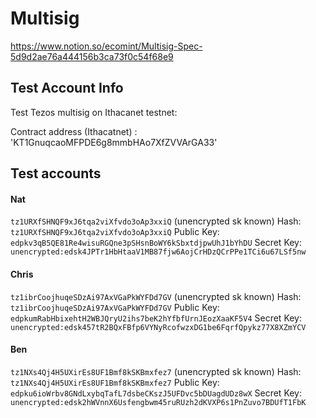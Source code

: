 # Multisig
https://www.notion.so/ecomint/Multisig-Spec-5d9d2ae76a444156b3ca73f0c54f68e9

## Test Account Info
Test Tezos multisig on Ithacanet testnet:

Contract address (Ithacatnet) : 'KT1GnuqcaoMFPDE6g8mmbHAo7XfZVVArGA33'

## Test accounts
#### Nat 
`tz1URXfSHNQF9xJ6tqa2viXfvdo3oAp3xxiQ` (unencrypted sk known)
Hash: `tz1URXfSHNQF9xJ6tqa2viXfvdo3oAp3xxiQ`
Public Key: `edpkv3qB5QE81Re4wisuRGQne3pSHsnBoWY6kSbxtdjpwUhJ1bYhDU`
Secret Key: `unencrypted:edsk4JPTr1HbHtaaV1MB87fjw6AojCrHDzQCrPPe1TCi6u67LSf5nw`

#### Chris
`tz1ibrCoojhuqeSDzAi97AxVGaPkWYFDd7GV` (unencrypted sk known)
Hash: `tz1ibrCoojhuqeSDzAi97AxVGaPkWYFDd7GV`
Public Key: `edpkumRabHbixehtH2WBJQryU2ihs7beK2hYfbfUrnJEozXaaKF5V4`
Secret Key: `unencrypted:edsk457tR2BQxFBfp6VYNyRcofwzxDG1be6FqrfQpykz77X8XZmYCV`

#### Ben
`tz1NXs4Qj4H5UXirEs8UF1Bmf8kSKBmxfez7` (unencrypted sk known)
Hash: `tz1NXs4Qj4H5UXirEs8UF1Bmf8kSKBmxfez7`
Public Key: `edpku6ioWrbv8GNdLxybqTafL7dsbeCKszJ5UFDvc5bDUagdUDz8wX`
Secret Key: `unencrypted:edsk2hWVnnX6Usfengbwm45ruRUzh2dKVXP6s1PnZuvo7BDUfT1FbK`
